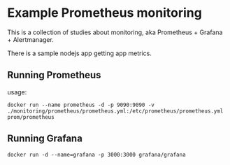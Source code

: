 # Example Prometheus monitoring

This is a collection of studies about monitoring, aka Prometheus + Grafana + Alertmanager.

There is a sample nodejs app getting app  metrics.

## Running Prometheus

usage:

```
docker run --name prometheus -d -p 9090:9090 -v ./monitoring/prometheus/prometheus.yml:/etc/prometheus/prometheus.yml  prom/prometheus
```

## Running Grafana

```
docker run -d --name=grafana -p 3000:3000 grafana/grafana
```